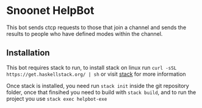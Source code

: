# Snoonet HelpBot

This bot sends ctcp requests to those that join a channel and sends the results to people who have defined modes within the channel.

## Installation

This bot requires stack to run, to install stack on linux run `curl -sSL https://get.haskellstack.org/ | sh` or visit [stack](https://docs.haskellstack.org/en/stable/install_and_upgrade/) for more information

Once stack is installed, you need run `stack init` inside the git repository folder, once that finsihed you need to build with `stack build`, and to run the project you use `stack exec helpbot-exe`
